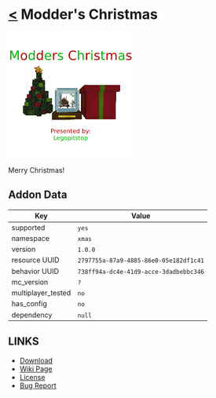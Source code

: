 # [<](../README.md) Modder's Christmas

![alt](pack_icon.png)

Merry Christmas!

## Addon Data

| Key                | Value    |
|--------------------|----------|
| supported          | `yes` |
| namespace          | `xmas` |
| version            | `1.0.0 ` |
| resource UUID            | `2797755a-87a9-4885-86e0-05e182df1c41` |
| behavior UUID            | `738ff94a-dc4e-41d9-acce-3dadbebbc346` |
| mc_version         | `?` |
| multiplayer_tested | `no`     |
| has_config         | `no`     |
| dependency         | `null`   |

## LINKS
- [Download](https://mcpedl.com/modder-s-christmas/)
- [Wiki Page](https://github.com/legopitstop/addons/wiki/Modders_Christmas)
- [License](https://legopitstop.weebly.com/license.html)
- [Bug Report](https://github.com/legopitstop/addons/issues)
